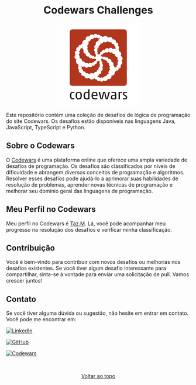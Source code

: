  <h1 align="center">Codewars Challenges</h1> 
<p align="center">
  <img src="./images/codewars-logo.png" alt="Logo da Codewars">
</p>

Este repositório contém uma coleção de desafios de lógica de programação do site Codewars. Os desafios estão disponíveis nas linguagens Java, JavaScript, TypeScript e Python.

## Sobre o Codewars
O [Codewars](https://www.codewars.com) é uma plataforma online que oferece uma ampla variedade de desafios de programação. Os desafios são classificados por níveis de dificuldade e abrangem diversos conceitos de programação e algoritmos. Resolver esses desafios pode ajudá-lo a aprimorar suas habilidades de resolução de problemas, aprender novas técnicas de programação e melhorar seu domínio geral das linguagens de programação.


## Meu Perfil no Codewars
Meu perfil no Codewars é [Taz.M](https://www.codewars.com/users/Taz.M). Lá, você pode acompanhar meu progresso na resolução dos desafios e verificar minha classificação.

## Contribuição
Você é bem-vindo para contribuir com novos desafios ou melhorias nos desafios existentes. Se você tiver algum desafio interessante para compartilhar, sinta-se à vontade para enviar uma solicitação de pull. Vamos crescer juntos!

## Contato
Se você tiver alguma dúvida ou sugestão, não hesite em entrar em contato. Você pode me encontrar em:

[![LinkedIn](https://img.shields.io/badge/LinkedIn-%230077B5.svg?logo=linkedin&logoColor=white)](https://linkedin.com/in/https://www.linkedin.com/in/t%C3%A1ssio-medeiros-274330226/) 


[![GitHub](https://img.shields.io/badge/GitHub-Tassio--Med-black?style=flat&logo=github)](https://github.com/Tassio-Med)

[![Codewars](https://www.codewars.com/users/Taz.M/badges/small)](https://www.codewars.com/users/Taz.M)

<br>

<p align="center">
  <a align="right" href="#top">Voltar ao topo</a>
</p>

